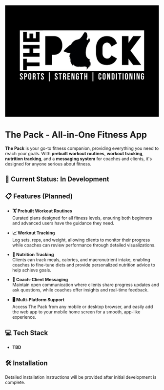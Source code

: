 ![The Pack Logo](./images/The%20Pack%20Logo.jpg)
# The Pack - All-in-One Fitness App
**The Pack** is your go-to fitness companion, providing everything you need to reach your goals. With **prebuilt workout routines**, **workout tracking**, **nutrition tracking**, and a **messaging system** for coaches and clients, it's designed for anyone serious about fitness.

## 🚧 Current Status: In Development

## 📋 Features (Planned)
- **🏋️ Prebuilt Workout Routines**  
Curated plans designed for all fitness levels, ensuring both beginners and advanced users have the guidance they need.

- **📈 Workout Tracking**  
Log sets, reps, and weight, allowing clients to monitor their progress while coaches can review performance through detailed visualizations.

- **🍎 Nutrition Tracking**  
Clients can track meals, calories, and macronutrient intake, enabling coaches to fine-tune diets and provide personalized nutrition advice to help achieve goals.

- **💬 Coach-Client Messaging**  
Maintain open communication where clients share progress updates and ask questions, while coaches offer insights and real-time feedback.

- **🖥️ Multi-Platform Support**  
Access The Pack from any mobile or desktop browser, and easily add the web app to your mobile home screen for a smooth, app-like experience.

## 💻 Tech Stack
- **TBD**

## 🛠️ Installation
Detailed installation instructions will be provided after initial development is complete.  